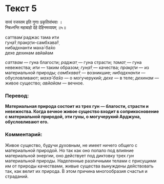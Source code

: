 # Текст 5

सत्त्वं रजस्तम इति गुणाः प्रकृतिसंभवाः ।  
निबध्नन्ति महाबाहो देहे देहिनमव्ययम् ॥५॥

саттвам̇ раджас тама ити  
гун̣а̄т̣ пракр̣ти-самбхава̄т̣  
нибадхнанти маха̄-ба̄хо  
дехе дехинам авйайам

_саттвам_ — гуна благости; _раджат̣_ — гуна страсти; _тамат̣_ — гуна невежества; _ити_ — таким образом; _гун̣а̄т̣_ — качества; _пракр̣ти_ — из материальной природы; _самбхава̄т̣_ — возникшие; _нибадхнанти_ — обусловливают; _маха̄-ба̄хо_ — о могучерукий; _дехе_ — в теле; _дехинам_ — живое существо; _авйайам_ — вечное.

### Перевод:

**Материальная природа состоит из трех гун — благости, страсти и невежества. Когда вечное живое существо входит в соприкосновение с материальной природой, эти гуны, о могучерукий Арджуна, обусловливают его.**

### Комментарий:

Живое существо, будучи духовным, не имеет ничего общего с материальной природой. Но так как оно попало под влияние материальной энергии, оно действует под диктовку трех _гун_ материальной природы. Наделенные различными телами с присущими им от природы качествами, живые существа вынуждены действовать так, как велит их природа. В этом причина многообразия счастья и страданий.